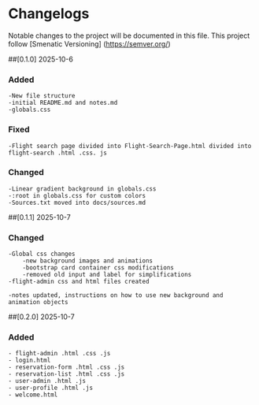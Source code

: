 # Changelogs

Notable changes to the project will be documented in this file.
This project follow [Smenatic Versioning] (https://semver.org/)

##[0.1.0] 2025-10-6
### Added 
    -New file structure
    -initial README.md and notes.md
    -globals.css

### Fixed
    -Flight search page divided into Flight-Search-Page.html divided into flight-search .html .css. js

### Changed
    -Linear gradient background in globals.css
    -:root in globals.css for custom colors
    -Sources.txt moved into docs/sources.md
    
##[0.1.1] 2025-10-7
    
### Changed
    -Global css changes
        -new background images and animations
        -bootstrap card container css modifications
        -removed old input and label for simplifications
    -flight-admin css and html files created

    -notes updated, instructions on how to use new background and animation objects

##[0.2.0] 2025-10-7
### Added
    - flight-admin .html .css .js
    - login.html
    - reservation-form .html .css .js
    - reservation-list .html .css .js
    - user-admin .html .js
    - user-profile .html .js
    - welcome.html